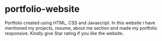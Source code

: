 # portfolio-website

Portfolio created using HTML, CSS and Javascript. In this website i have mentioned my projects, resume, about me section and made my portfolio responsive. Kindly give Star rating if you like the website.

